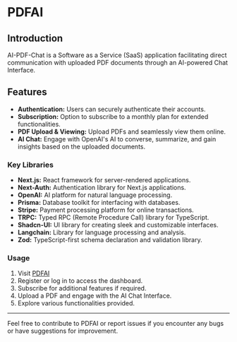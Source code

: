 # PDFAI

## Introduction

AI-PDF-Chat is a Software as a Service (SaaS) application facilitating direct communication with uploaded PDF documents through an AI-powered Chat Interface.

## Features

- **Authentication:** Users can securely authenticate their accounts.
- **Subscription:** Option to subscribe to a monthly plan for extended functionalities.
- **PDF Upload & Viewing:** Upload PDFs and seamlessly view them online.
- **AI Chat:** Engage with OpenAI's AI to converse, summarize, and gain insights based on the uploaded documents.

### Key Libraries
- **Next.js:** React framework for server-rendered applications.
- **Next-Auth:** Authentication library for Next.js applications.
- **OpenAI:** AI platform for natural language processing.
- **Prisma:** Database toolkit for interfacing with databases.
- **Stripe:** Payment processing platform for online transactions.
- **TRPC:** Typed RPC (Remote Procedure Call) library for TypeScript.
- **Shadcn-UI:** UI library for creating sleek and customizable interfaces.
- **Langchain:** Library for language processing and analysis.
- **Zod:** TypeScript-first schema declaration and validation library.

### Usage

1. Visit [PDFAI](https://pdfai-jensenmpillay.vercel.app/)
2. Register or log in to access the dashboard.
3. Subscribe for additional features if required.
4. Upload a PDF and engage with the AI Chat Interface.
5. Explore various functionalities provided.

---

Feel free to contribute to PDFAI or report issues if you encounter any bugs or have suggestions for improvement. 
